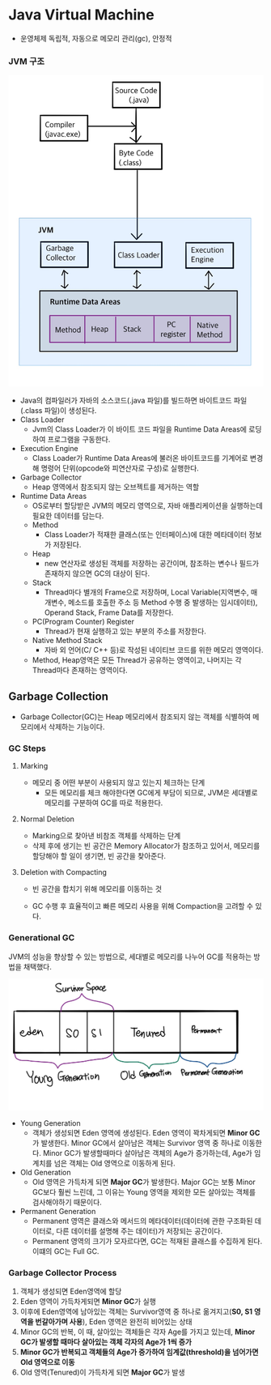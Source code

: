 # Java Virtual Machine

- 운영체제 독립적, 자동으로 메모리 관리(gc), 안정적

### JVM 구조

![](../../img/jvm구조.jpg)

- Java의 컴파일러가 자바의 소스코드(.java 파일)를 빌드하면 바이트코드 파일(.class 파일)이 생성된다.
- Class Loader
  - Jvm의 Class Loader가 이 바이트 코드 파일을 Runtime Data Areas에 로딩하여 프로그램을 구동한다.
- Execution Engine
  - Class Loader가 Runtime Data Areas에 불러온 바이트코드를 기계어로 변경해 명령어 단위(opcode와 피연산자로 구성)로 실행한다.
- Garbage Collector
  - Heap 영역에서 참조되지 않는 오브젝트를 제거하는 역할
- Runtime Data Areas
  - OS로부터 할당받은 JVM의 메모리 영역으로, 자바 애플리케이션을 실행하는데 필요한 데이터를 담는다.
  - Method
    - Class Loader가 적재한 클래스(또는 인터페이스)에 대한 메타데이터 정보가 저장된다.
  - Heap
    - new 연산자로 생성된 객체를 저장하는 공간이며, 참조하는 변수나 필드가 존재하지 않으면 GC의 대상이 된다.
  - Stack
    - Thread마다 별개의 Frame으로 저장하며, Local Variable(지역변수, 매개변수, 메소드를 호출한 주소 등 Method 수행 중 발생하는 임시데이터), Operand Stack, Frame Data를 저장한다. 
  - PC(Program Counter) Register
    - Thread가 현재 실행하고 있는 부분의 주소를 저장한다.
  - Native Method Stack
    - 자바 외 언어(C/ C++ 등)로 작성된 네이티브 코드를 위한 메모리 영역이다. 
  - Method, Heap영역은 모든 Thread가 공유하는 영역이고, 나머지는 각 Thread마다 존재하는 영역이다.



## Garbage Collection

- Garbage Collector(GC)는 Heap 메모리에서 참조되지 않는 객체를 식별하여 메모리에서 삭제하는 기능이다. 

### GC Steps

1. Marking

   - 메모리 중 어떤 부분이 사용되지 않고 있는지 체크하는 단계
     - 모든 메모리를 체크 해야한다면 GC에게 부담이 되므로, JVM은 세대별로 메모리를 구분하여 GC를 따로 적용한다.

2. Normal Deletion

   - Marking으로 찾아낸 비참조 객체를 삭제하는 단계
   - 삭제 후에 생기는 빈 공간은 Memory Allocator가 참조하고 있어서, 메모리를 할당해야 할 일이 생기면, 빈 공간을 찾아준다.

3. Deletion with Compacting

   - 빈 공간을 합치기 위해 메모리를 이동하는 것

   - GC 수행 후 효율적이고 빠른 메모리 사용을 위해 Compaction을 고려할 수 있다.

### Generational GC

JVM의 성능을 향상할 수 있는 방법으로, 세대별로 메모리를 나누어 GC를 적용하는 방법을 채택했다. 

![](../../img/heap.jpg)

- Young Generation
  - 객체가 생성되면 Eden 영역에 생성된다. Eden 영역이 꽉차게되면 **Minor GC**가 발생한다. Minor GC에서 살아남은 객체는 Survivor 영역 중 하나로 이동한다. Minor GC가 발생할때마다 살아남은 객체의 Age가 증가하는데, Age가 임계치를 넘은 객체는 Old 영역으로 이동하게 된다.
- Old Generation
  - Old 영역은 가득차게 되면 **Major GC**가 발생한다. Major GC는 보통 Minor GC보다 훨씬 느린데, 그 이유는 Young 영역을 제외한 모든 살아있는 객체를 검사해야하기 때문이다.
- Permanent Generation
  - Permanent 영역은 클래스와 메서드의 메타데이터(데이터에 관한 구조화된 데이터로, 다른 데이터를 설명해 주는 데이터)가 저장되는 공간이다.
  - Permanent 영역의 크기가 모자르다면, GC는 적재된 클래스를 수집하게 된다. 이떄의 GC는 Full GC.



### Garbage Collector Process

1. 객체가 생성되면 Eden영역에 할당
2. Eden 영역이 가득차게되면 **Minor GC**가 실행
3. 이후에 Eden영역에 남아있는 객체는 Survivor영역 중 하나로 옮겨지고(**S0, S1 영역을 번갈아가며 사용**), Eden 영역은 완전히 비어있는 상태
4. Minor GC의 반복, 이 때, 살아있는 객체들은 각자 Age를 가지고 있는데, **Minor GC가 발생할 때마다 살아있는 객체 각자의 Age가 1씩 증가**
5. **Minor GC가 반복되고 객체들의 Age가 증가하여 임계값(threshold)을 넘어가면 Old 영역으로 이동**
6. Old 영역(Tenured)이 가득차게 되면 **Major GC**가 발생























